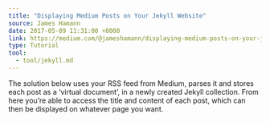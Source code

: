 ```yaml
---
title: "Displaying Medium Posts on Your Jekyll Website"
source: James Hamann
date: 2017-05-09 11:31:00 +0000
link: https://medium.com/@jameshamann/displaying-medium-posts-on-your-jekyll-website-7eef230309e4
type: Tutorial
tool:
  - tool/jekyll.md
---
```

The solution below uses your RSS feed from Medium, parses it and stores each post as a ‘virtual document’, in a newly created Jekyll collection. From here you’re able to access the title and content of each post, which can then be displayed on whatever page you want.





